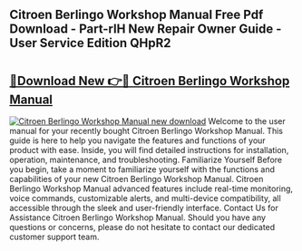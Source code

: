 ## Citroen Berlingo Workshop Manual Free Pdf Download - Part-rlH New Repair Owner Guide - User Service Edition QHpR2

# <h2><a href="http://cf15481.oget.top/?id=Citroen+Berlingo+Workshop+Manual">🔗Download New 👉🔴 Citroen Berlingo Workshop Manual</a></h2>

[![Citroen Berlingo Workshop Manual new download](https://i.imgur.com/5g1atiW.png)](http://cf15481.oget.top/?id=Citroen+Berlingo+Workshop+Manual)
Welcome to the user manual for your recently bought Citroen Berlingo Workshop Manual. This guide is here to help you navigate the features and functions of your product with ease. Inside, you will find detailed instructions for installation, operation, maintenance, and troubleshooting. Familiarize Yourself Before you begin, take a moment to familiarize yourself with the functions and capabilities of your new Citroen Berlingo Workshop Manual. Citroen Berlingo Workshop Manual advanced features include real-time monitoring, voice commands, customizable alerts, and multi-device compatibility, all accessible through the sleek and user-friendly interface. Contact Us for Assistance Citroen Berlingo Workshop Manual. Should you have any questions or concerns, please do not hesitate to contact our dedicated customer support team.
